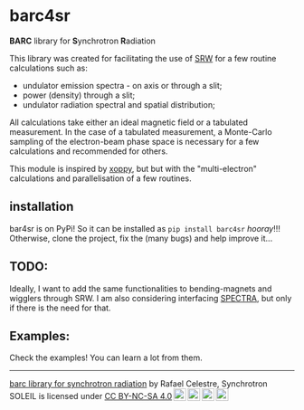 # barc4sr
**BARC** library for **S**ynchrotron **R**adiation

This library was created for facilitating the use of [SRW](https://github.com/ochubar/SRW) for a few routine calculations 
such as:

- undulator emission spectra - on axis or through a slit;
- power (density) through a slit;
- undulator radiation spectral and spatial distribution;

All calculations take either an ideal magnetic field or a tabulated measurement. In the 
case of a tabulated measurement, a Monte-Carlo sampling of the electron-beam phase space 
is necessary for a few calculations and recommended for others. 

This module is inspired by [xoppy](https://github.com/oasys-kit/xoppylib), but but with 
the "multi-electron" calculations and parallelisation of a few routines. 

## installation

bar4sr is on PyPi! So it can be installed as ```pip install barc4sr``` _hooray_!!! Otherwise,
clone the project, fix the (many bugs) and help improve it...

## TODO:

Ideally, I want to add the same functionalities to bending-magnets and wigglers through SRW.
I am also considering interfacing [SPECTRA](https://spectrax.org/spectra/index.html), but only if there is the need for that.

## Examples:
Check the examples! You can learn a lot from them.


---

 <p xmlns:cc="http://creativecommons.org/ns#" xmlns:dct="http://purl.org/dc/terms/"><a property="dct:title" rel="cc:attributionURL" href="https://github.com/barc4/barc4sr">barc library for synchrotron radiation</a> by <span property="cc:attributionName">Rafael Celestre, Synchrotron SOLEIL</span> is licensed under <a href="https://creativecommons.org/licenses/by-nc-sa/4.0/?ref=chooser-v1" target="_blank" rel="license noopener noreferrer" style="display:inline-block;">CC BY-NC-SA 4.0<img style="height:22px!important;margin-left:3px;vertical-align:text-bottom;" src="https://mirrors.creativecommons.org/presskit/icons/cc.svg?ref=chooser-v1" alt=""><img style="height:22px!important;margin-left:3px;vertical-align:text-bottom;" src="https://mirrors.creativecommons.org/presskit/icons/by.svg?ref=chooser-v1" alt=""><img style="height:22px!important;margin-left:3px;vertical-align:text-bottom;" src="https://mirrors.creativecommons.org/presskit/icons/nc.svg?ref=chooser-v1" alt=""><img style="height:22px!important;margin-left:3px;vertical-align:text-bottom;" src="https://mirrors.creativecommons.org/presskit/icons/sa.svg?ref=chooser-v1" alt=""></a></p> 
